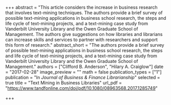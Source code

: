 +++
abstract = "This article considers the increase in business research that involves text-mining techniques. The authors provide a brief survey of possible text-mining applications in business school research, the steps and life cycle of text-mining projects, and a text-mining case study from Vanderbilt University Library and the Owen Graduate School of Management. The authors give suggestions on how libraries and librarians can increase skills and services to partner with researchers and support this form of research."
abstract_short = "The authors provide a brief survey of possible text-mining applications in business school research, the steps and life cycle of text-mining projects, and a text-mining case study from Vanderbilt University Library and the Owen Graduate School of Management."
authors = ["Clifford B. Anderson", "Hilary A. Craiglow"]
date = "2017-02-28"
image_preview = ""
math = false
publication_types = ["1"]
publication = "In *Journal of Business & Finance Librarianship*"
selected = true
title = "Text Mining in Business Libraries"
url_pdf = "https://www.tandfonline.com/doi/pdf/10.1080/08963568.2017.1285749"

+++
